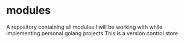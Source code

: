 # modules

A repository containing all modules I will be working with while implementing personal golang projects
This is a version control store
